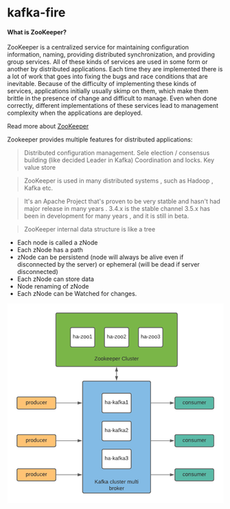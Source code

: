 # kafka-fire

#### What is ZooKeeper?

ZooKeeper is a centralized service for maintaining configuration information, naming, providing distributed synchronization, and providing group services. All of these kinds of services are used in some form or another by distributed applications. Each time they are implemented there is a lot of work that goes into fixing the bugs and race conditions that are inevitable. Because of the difficulty of implementing these kinds of services, applications initially usually skimp on them, which make them brittle in the presence of change and difficult to manage. Even when done correctly, different implementations of these services lead to management complexity when the applications are deployed.

Read more about [ZooKeeper](https://zookeeper.apache.org/)


Zookeeper provides multiple features for distributed applications:

> Distributed configuration management.
> Sele election / consensus building (like decided Leader in Kafka)
> Coordination and locks.
> Key value store


> ZooKeeper is used in many distributed systems , such as Hadoop , Kafka etc.

> It's  an Apache Project that's proven to be very statble and hasn't had major release in many years . 
> 3.4.x is the stable channel 
> 3.5.x has been in development for many years , and it is still in beta.


> ZooKeeper internal data structure is like a tree 


- Each node is called a zNode
- Each zNode has a path
- zNode can be persistend (node will always be alive even if disconnected by the server) or ephemeral (will be dead if server disconnected)
- Each zNode can store data
- Node renaming of zNode 
- Each zNode can be Watched for changes. 

<img src="https://github.com/harsh6768/kafka-fire/blob/zookeeper-doc/Zookeeper/zookeeper.png"/>


